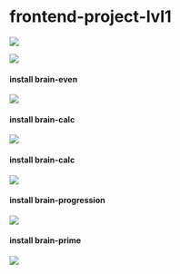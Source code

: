 # frontend-project-lvl1
<a href="https://codeclimate.com/github/olegdemchenko/frontend-project-lvl1/maintainability"><img src="https://api.codeclimate.com/v1/badges/34ebcbfa53319be355b7/maintainability" /></a>

<img src="https://travis-ci.org/olegdemchenko/frontend-project-lvl1.svg?branch=master"/>
<br>
<h4>install brain-even</h4>
<a href="https://asciinema.org/a/JyCEhLfQlFj1I8XoDBSWFRQzw" target="_blank"><img src="https://asciinema.org/a/JyCEhLfQlFj1I8XoDBSWFRQzw.svg" /></a>
<br>
<h4>install brain-calc</h4>
<a href="https://asciinema.org/a/xGDSCxoqfgSrVNLw53rmQPMBE" target="_blank"><img src="https://asciinema.org/a/xGDSCxoqfgSrVNLw53rmQPMBE.svg" /></a>
<br>
<h4>install brain-calc</h4>
<a href="https://asciinema.org/a/kCrMh5BLgIjApqSC4MOvcgmUr" target="_blank"><img src="https://asciinema.org/a/kCrMh5BLgIjApqSC4MOvcgmUr.svg" /></a>
<br>
<h4>install brain-progression</h4>
<a href="https://asciinema.org/a/GJsnO38L8mHc0BmP39Xs5I9UN" target="_blank"><img src="https://asciinema.org/a/GJsnO38L8mHc0BmP39Xs5I9UN.svg" /></a>
<br>
<h4>install brain-prime</h4>
<a href="https://asciinema.org/a/4Z3cGLLAhFZRVyUFCitGOVu4p" target="_blank"><img src="https://asciinema.org/a/4Z3cGLLAhFZRVyUFCitGOVu4p.svg" /></a>
